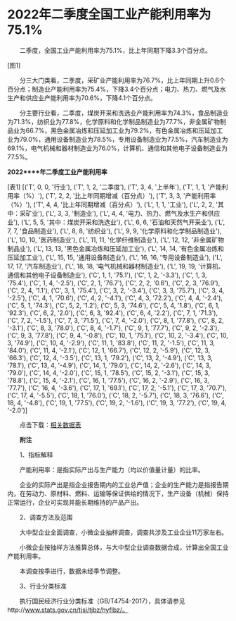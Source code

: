 # 2022年二季度全国工业产能利用率为75.1%

　　二季度，全国工业产能利用率为75.1%，比上年同期下降3.3个百分点。

[图1]

　　分三大门类看，二季度，采矿业产能利用率为76.7%，比上年同期上升0.6个百分点；制造业产能利用率为75.4%，下降3.4个百分点；电力、热力、燃气及水生产和供应业产能利用率为70.6%，下降4.1个百分点。

　　分主要行业看，二季度，煤炭开采和洗选业产能利用率为74.3%，食品制造业为71.3%，纺织业为77.8%，化学原料和化学制品制造业为77.7%，非金属矿物制品业为66.7%，黑色金属冶炼和压延加工业为79.2%，有色金属冶炼和压延加工业为79.0%，通用设备制造业为78.5%，专用设备制造业为77.5%，汽车制造业为69.1%，电气机械和器材制造业为76.0%，计算机、通信和其他电子设备制造业为77.5%。

**2022****年二季度工业产能利用率**

[表1]
[('T', 0, 0, '行业'), ('T', 1, 2, '二季度'), ('T', 3, 4, '上半年'), ('T', 1, 1, '产能利用率（%）'), ('T', 2, 2, '比上年同期增减（百分点）'), ('T', 3, 3, '产能利用率（%）'), ('T', 4, 4, '比上年同期增减（百分点）'), ('L', 1, 1, '工业'), ('L', 2, 2, '其中：采矿业'), ('L', 3, 3, '制造业'), ('L', 4, 4, '电力、热力、燃气及水生产和供应业'), ('L', 5, 5, '其中：煤炭开采和洗选业'), ('L', 6, 6, '石油和天然气开采业'), ('L', 7, 7, '食品制造业'), ('L', 8, 8, '纺织业'), ('L', 9, 9, '化学原料和化学制品制造业'), ('L', 10, 10, '医药制造业'), ('L', 11, 11, '化学纤维制造业'), ('L', 12, 12, '非金属矿物制品业'), ('L', 13, 13, '黑色金属冶炼和压延加工业'), ('L', 14, 14, '有色金属冶炼和压延加工业'), ('L', 15, 15, '通用设备制造业'), ('L', 16, 16, '专用设备制造业'), ('L', 17, 17, '汽车制造业'), ('L', 18, 18, '电气机械和器材制造业'), ('L', 19, 19, '计算机、通信和其他电子设备制造业'), ('C', 1, 1, '75.1'), ('C', 1, 2, '-3.3'), ('C', 1, 3, '75.4'), ('C', 1, 4, '-2.5'), ('C', 2, 1, '76.7'), ('C', 2, 2, '0.6'), ('C', 2, 3, '76.9'), ('C', 2, 4, '1.1'), ('C', 3, 1, '75.4'), ('C', 3, 2, '-3.4'), ('C', 3, 3, '75.7'), ('C', 3, 4, '-2.5'), ('C', 4, 1, '70.6'), ('C', 4, 2, '-4.1'), ('C', 4, 3, '72.2'), ('C', 4, 4, '-2.4'), ('C', 5, 1, '74.3'), ('C', 5, 2, '1.2'), ('C', 5, 3, '74.6'), ('C', 5, 4, '1.8'), ('C', 6, 1, '92.3'), ('C', 6, 2, '2.0'), ('C', 6, 3, '92.4'), ('C', 6, 4, '2.2'), ('C', 7, 1, '71.3'), ('C', 7, 2, '-1.5'), ('C', 7, 3, '71.5'), ('C', 7, 4, '-2.0'), ('C', 8, 1, '77.8'), ('C', 8, 2, '-3.1'), ('C', 8, 3, '78.0'), ('C', 8, 4, '-1.7'), ('C', 9, 1, '77.7'), ('C', 9, 2, '-2.3'), ('C', 9, 3, '77.8'), ('C', 9, 4, '-0.8'), ('C', 10, 1, '75.1'), ('C', 10, 2, '-3.4'), ('C', 10, 3, '74.9'), ('C', 10, 4, '-2.9'), ('C', 11, 1, '83.8'), ('C', 11, 2, '-1.5'), ('C', 11, 3, '84.0'), ('C', 11, 4, '-2.1'), ('C', 12, 1, '66.7'), ('C', 12, 2, '-5.9'), ('C', 12, 3, '66.3'), ('C', 12, 4, '-3.5'), ('C', 13, 1, '79.2'), ('C', 13, 2, '-4.9'), ('C', 13, 3, '78.1'), ('C', 13, 4, '-4.9'), ('C', 14, 1, '79.0'), ('C', 14, 2, '-2.6'), ('C', 14, 3, '79.0'), ('C', 14, 4, '-2.0'), ('C', 15, 1, '78.5'), ('C', 15, 2, '-3.1'), ('C', 15, 3, '78.8'), ('C', 15, 4, '-2.1'), ('C', 16, 1, '77.5'), ('C', 16, 2, '-2.9'), ('C', 16, 3, '77.7'), ('C', 16, 4, '-3.6'), ('C', 17, 1, '69.1'), ('C', 17, 2, '-5.1'), ('C', 17, 3, '70.7'), ('C', 17, 4, '-5.5'), ('C', 18, 1, '76.0'), ('C', 18, 2, '-5.7'), ('C', 18, 3, '76.6'), ('C', 18, 4, '-4.8'), ('C', 19, 1, '77.5'), ('C', 19, 2, '-1.6'), ('C', 19, 3, '77.2'), ('C', 19, 4, '-2.0')]

　　点击下载：[相关数据表](http://www.stats.gov.cn/sj/zxfb/202302/W020230203609010297964.xlsx)

　　**附注**

　　1、指标解释

　　产能利用率：是指实际产出与生产能力（均以价值量计量）的比率。

　　企业的实际产出是指企业报告期内的工业总产值；企业的生产能力是指报告期内，在劳动力、原材料、燃料、运输等保证供给的情况下，生产设备（机械）保持正常运行，企业可实现并能长期维持的产品产出。

　　2、调查方法及范围

　　大中型企业全面调查，小微企业抽样调查，调查共涉及工业企业11万家左右。

　　小微企业按抽样方法推算总体，与大中型企业调查数据合成，计算出全国工业产能利用率。

　　本调查按季进行，数据未经季节调整。

　　3、行业分类标准

　　执行国民经济行业分类标准（GB/T4754-2017），具体请参见http://www.stats.gov.cn/tjsj/tjbz/hyflbz/。
